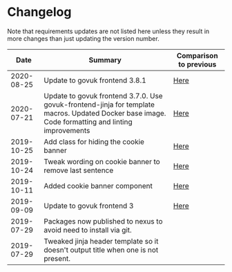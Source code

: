# Changelog

Note that requirements updates are not listed here unless they result in more changes than just updating the version number.

| Date | Summary | Comparison to previous |
|---|---|---|
| 2020-08-25 | Update to govuk frontend 3.8.1 | [Here](https://github.com/LandRegistry/hmlr-design-system/pull/66) |
| 2020-07-21 | Update to govuk frontend 3.7.0. Use govuk-frontend-jinja for template macros. Updated Docker base image. Code formatting and linting improvements | [Here](https://github.com/LandRegistry/hmlr-design-system/pull/63) |
| 2019-10-25 | Add class for hiding the cookie banner | [Here](https://github.com/LandRegistry/hmlr-design-system/pull/61) |
| 2019-10-24 | Tweak wording on cookie banner to remove last sentence | [Here](https://github.com/LandRegistry/hmlr-design-system/pull/59) |
| 2019-10-11 | Added cookie banner component | [Here](https://github.com/LandRegistry/hmlr-design-system/pull/52) |
| 2019-09-09 | Update to govuk frontend 3 | [Here](https://github.com/LandRegistry/hmlr-design-system/pull/50) |
| 2019-07-29 | Packages now published to nexus to avoid need to install via git. | |
| 2019-07-29 | Tweaked jinja header template so it doesn't output title when one is not present. | |
